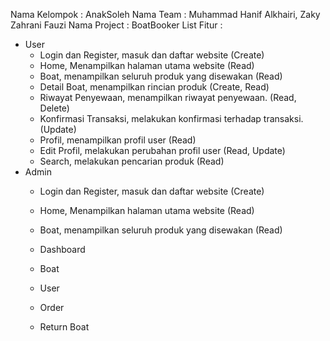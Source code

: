 Nama Kelompok : AnakSoleh
Nama Team : Muhammad Hanif Alkhairi, Zaky Zahrani Fauzi
Nama Project : BoatBooker
List Fitur :
- User
    - Login dan Register, masuk dan daftar website (Create)
    - Home, Menampilkan halaman utama website (Read)
    - Boat, menampilkan seluruh produk yang disewakan (Read) 
    - Detail Boat, menampilkan rincian produk (Create, Read)
    - Riwayat Penyewaan, menampilkan riwayat penyewaan. (Read, Delete)
    - Konfirmasi Transaksi, melakukan konfirmasi terhadap transaksi. (Update)
    - Profil, menampilkan profil user (Read)
    - Edit Profil, melakukan perubahan profil user (Read, Update)
    - Search, melakukan pencarian produk (Read)
- Admin
    - Login dan Register, masuk dan daftar website (Create)
    - Home, Menampilkan halaman utama website (Read)
    - Boat, menampilkan seluruh produk yang disewakan (Read)
    
    - Dashboard
    - Boat
    - User
    - Order
    - Return Boat

